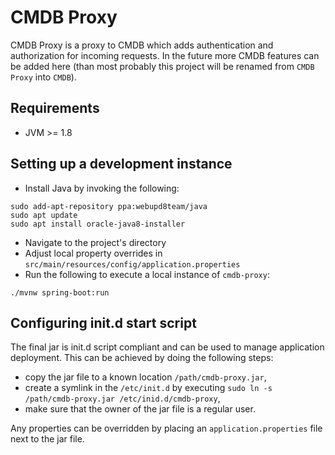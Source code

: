 # CMDB Proxy

CMDB Proxy is a proxy to CMDB which adds authentication and authorization for
incoming requests. In the future more CMDB features can be added here (than most
probably this project will be renamed from `CMDB Proxy` into `CMDB`).

## Requirements

  - JVM >= 1.8

## Setting up a development instance

* Install Java by invoking the following:

```
sudo add-apt-repository ppa:webupd8team/java
sudo apt update
sudo apt install oracle-java8-installer
```

* Navigate to the project's directory
* Adjust local property overrides in `src/main/resources/config/application.properties`
* Run the following to execute a local instance of `cmdb-proxy`:

```
./mvnw spring-boot:run
```

## Configuring init.d start script

The final jar is init.d script compliant and can be used to manage application
deployment. This can be achieved by doing the following steps:

* copy the jar file to a known location `/path/cmdb-proxy.jar`,
* create a symlink in the `/etc/init.d` by executing
  `sudo ln -s /path/cmdb-proxy.jar /etc/inid.d/cmdb-proxy`,
* make sure that the owner of the jar file is a regular user.

Any properties can be overridden by placing an `application.properties`
file next to the jar file.
